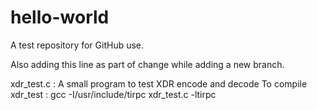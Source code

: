 # hello-world
A test repository for GitHub use.

Also adding this line as part of change while adding a new branch.

xdr_test.c : A small program to test XDR encode and decode
To compile xdr_test : gcc -I/usr/include/tirpc xdr_test.c -ltirpc
